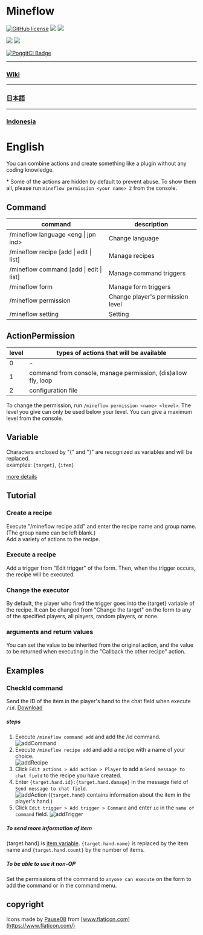 # Mineflow


[![GitHub license](https://img.shields.io/badge/license-UIUC/NCSA-blue.svg)](https://github.com/aieuo/Mineflow/blob/master/LICENSE) [![](https://poggit.pmmp.io/shield.state/Mineflow)](https://poggit.pmmp.io/p/Mineflow) [![](https://poggit.pmmp.io/shield.api/Mineflow)](https://poggit.pmmp.io/p/Mineflow)

[![](https://poggit.pmmp.io/shield.dl/Mineflow)](https://poggit.pmmp.io/p/Mineflow) [![](https://poggit.pmmp.io/shield.dl.total/Mineflow)](https://poggit.pmmp.io/p/Mineflow)

[![PoggitCI Badge](https://poggit.pmmp.io/ci.badge/aieuo/Mineflow/Mineflow)](https://poggit.pmmp.io/ci/aieuo/Mineflow/Mineflow)

---

### [Wiki](https://github.com/aieuo/Mineflow/wiki)

---

### [日本語](/.github/readme/jpn.md)

---

### [Indonesia](/.github/readme/ind.md)

# English

You can combine actions and create something like a plugin without any coding knowledge.

\* Some of the actions are hidden by default to prevent abuse. To show them all, please run `mineflow permission <your name> 2` from the console.


## Command
| command                                         | description                      |
| ----------------------------------------------- | -------------------------------- |
| /mineflow language <eng &#124; jpn ind>         | Change language                  |
| /mineflow recipe [add &#124; edit &#124; list]  | Manage recipes                   |
| /mineflow command [add &#124; edit &#124; list] | Manage command triggers          |
| /mineflow form                                  | Manage form triggers             |
| /mineflow permission <name> <level>             | Change player's permission level |
| /mineflow setting                               | Setting                          |


## ActionPermission
| level | types of actions that will be available                       |
| ----- | ------------------------------------------------------------- |
| 0     | -  | -                                                        |
| 1     | command from console, manage permission, (dis)allow fly, loop |
| 2     | configuration file                                            |

To change the permission, run `/mineflow permission <name> <level>`. The level you give can only be used below your level. You can give a maximum level from the console.


## Variable
Characters enclosed by "{" and "}" are recognized as variables and will be replaced.  
examples: `{target}`, `{item}`

[more details](https://github.com/aieuo/Mineflow/wiki/Variable)

## Tutorial
### Create a recipe
Execute "/mineflow recipe add" and enter the recipe name and group name. (The group name can be left blank.)  
Add a variety of actions to the recipe.
### Execute a recipe
Add a trigger from "Edit trigger" of the form. Then, when the trigger occurs, the recipe will be executed.
### Change the executor
By default, the player who fired the trigger goes into the {target} variable of the recipe. It can be changed from "Change the target" on the form to any of the specified players, all players, random players, or none.
### arguments and return values
You can set the value to be inherited from the original action, and the value to be returned when executing in the "Callback the other recipe" action.

## Examples
### CheckId command
Send the ID of the item in the player's hand to the chat field when execute `/id`. [Download](https://github.com/aieuo/MineflowExamples/blob/master/checkId.json)

##### steps
1. Execute `/mineflow command add` and add the /id command.  
   ![addCommand](https://github.com/aieuo/images/blob/master/mineflow/eng/CheckId_1.png?raw=true)
2. Execute `/mineflow recipe add` and add a recipe with a name of your choice.  
   ![addRecipe](https://github.com/aieuo/images/blob/master/mineflow/eng/CheckId_2.png?raw=true)
3. Click `Edit actions > Add action > Player` to add a `Send message to chat field` to the recipe you have created.
4. Enter `{target.hand.id}:{target.hand.damage}` in the message field of `Send message to chat field`.  
   ![addAction](https://github.com/aieuo/images/blob/master/mineflow/eng/CheckId_3.png?raw=true) (`{target.hand}` contains information about the item in the player's hand.)
5. Click `Edit trigger > Add trigger > Command` and enter `id` in the `name of command` field. ![addTrigger](https://github.com/aieuo/images/blob/master/mineflow/eng/CheckId_4.png?raw=true)

##### To send more information of item
{target.hand} is [item variable](https://github.com/aieuo/Mineflow/wiki/Variable#item). `{target.hand.name}` is replaced by the item name and `{target.hand.count}` by the number of items.

##### To be able to use it non-OP
Set the permissions of the command to `anyone can execute` on the form to add the command or in the command menu.

## copyright
Icons made by [Pause08](https://www.flaticon.com/authors/pause08) from [www.flaticon.com](https://www.flaticon.com/)
